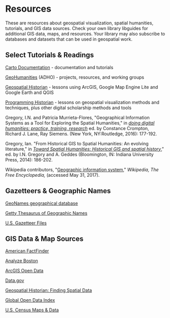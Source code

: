 # **Resources**

These are resources about geospatial visualization, spatial humanities, tutorials, and GIS data sources. Check your own library libguides for additional GIS data, maps, and resources. Your library may also subscribe to databases and datasets that can be used in geospatial work.

## **Select Tutorials & Readings**

[Carto Documentation](https://carto.com/docs) - documentation and tutorials

[GeoHumanities](http://geohumanities.org/) (ADHO) - projects, resources, and working groups

[Geospatial Historian](https://geospatialhistorian.wordpress.com/lessons/) - lessons using ArcGIS, Google Map Engine Lite and Google Earth and QGIS

[Programming Historian](http://programminghistorian.org/lessons/) - lessons on geospatial visualization methods and techniques, plus other digital scholarship methods and tools

Gregory, I.N. and Patricia Murrieta-Flores, "Geographical Information Systems as a Tool for Exploring the Spatial Humanities," in *[doing digital humanities: practice, training, research](https://bc.on.worldcat.org/oclc/948805280)* ed. by Constance Crompton, Richard J. Lane, Ray Siemens. (New York, NY:Routledge, 2016): 177-192.

Gregory, Ian. "From Historical GIS to Spatial Humanities: An evolving literature," in *[Toward Spatial Humanities: Historical GIS and spatial history](https://bc.on.worldcat.org/oclc/830946950)*," ed. by I.N. Gregory and A. Geddes (Bloomington, IN: Indiana University Press, 2014): 186-202.

Wikipedia contributors, "[Geographic information system](https://en.wikipedia.org/w/index.php?title=Geographic_information_system&oldid=781825284)," *Wikipedia, The Free Encyclopedia,* (accessed May 31, 2017).

## **Gazetteers & Geographic Names**

[GeoNames geographical database](http://www.geonames.org/)

[Getty Thesaurus of Geographic Names](http://www.getty.edu/research/tools/vocabularies/tgn/index.html)

[U.S. Gazetteer Files](https://www.census.gov/geo/maps-data/data/gazetteer.html)

## **GIS Data & Map Sources**

[American FactFinder](https://factfinder.census.gov/faces/nav/jsf/pages/index.xhtml)

[Analyze Boston](https://data.boston.gov/)

[ArcGIS Open Data](https://opendata.arcgis.com/)

[Data.gov](https://www.data.gov/)

[Geospatial Historian: Finding Spatial Data](https://geospatialhistorian.wordpress.com/finding-data/)

[Global Open Data Index](https://index.okfn.org/)

[U.S. Census Maps & Data](https://www.census.gov/geo/maps-data/)
